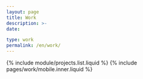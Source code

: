 ```yaml
---
layout: page
title: Work
description: >-
date:

type: work
permalink: /en/work/
---
```

{% include module/projects.list.liquid %}
{% include pages/work/mobile.inner.liquid %}
